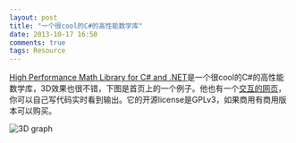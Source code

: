 ```yaml
---
layout: post
title: "一个很cool的C#的高性能数学库"
date: 2013-10-17 16:50
comments: true
tags: Resource
---
```


[High Performance Math Library for C# and .NET](http://ilnumerics.net/)是一个很cool的C#的高性能数学库，3D效果也很不错，下图是首页上的一个例子。他也有一个[交互的网页](http://ilnumerics.net/ilnumerics-interactive-web-component.html)，你可以自己写代码实时看到输出。它的开源license是GPLv3，如果商用有商用版本可以购买。


![3D graph](http://ilnumerics.net/ilcf/ce/1dc4/out.png)